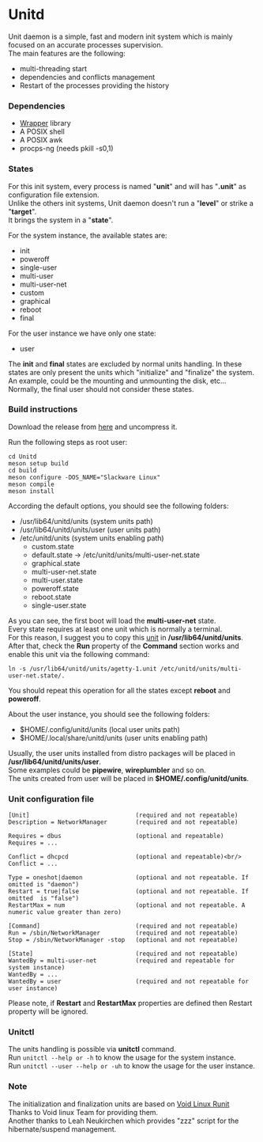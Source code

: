# Unitd

Unit daemon is a simple, fast and modern init system which is mainly focused on an accurate processes supervision.<br/>
The main features are the following:

- multi-threading start
- dependencies and conflicts management
- Restart of the processes providing the history


### Dependencies

- [Wrapper](https://github.com/pandom79/wrapper) library
- A POSIX shell
- A POSIX awk
- procps-ng (needs pkill -s0,1)


### States

For this init system, every process is named "**unit**" and will has "**.unit**" as configuration file extension.<br/>
Unlike the others init systems, Unit daemon doesn't run a "**level**" or strike a "**target**".<br/>
It brings the system in a "**state**".<br/>

For the system instance, the available states are:
- init
- poweroff
- single-user
- multi-user
- multi-user-net
- custom
- graphical
- reboot
- final

For the user instance we have only one state: 
- user

The **init** and **final** states are excluded by normal units handling. In these states are only present the units which "initialize" and "finalize" the system. An example, could be the mounting and unmounting the disk, etc... Normally, the final user should not consider these states.

### Build instructions

Download the release from [here](https://github.com/pandom79/Unitd/releases) and uncompress it.<br/>

Run the following steps as root user:</br>
```
cd Unitd
meson setup build
cd build
meson configure -DOS_NAME="Slackware Linux"
meson compile
meson install
```

According the default options, you should see the following folders:<br>

- /usr/lib64/unitd/units        (system units path)
- /usr/lib64/unitd/units/user   (user units path)
- /etc/unitd/units              (system units enabling path)
    - custom.state
    - default.state -> /etc/unitd/units/multi-user-net.state
    - graphical.state
    - multi-user-net.state
    - multi-user.state
    - poweroff.state
    - reboot.state
    - single-user.state

As you can see, the first boot will load the **multi-user-net** state.<br/>
Every state requires at least one unit which is normally a terminal.<br/>
For this reason, I suggest you to copy this [unit](https://github.com/pandom79/Unitd/blob/master/src/extra/units/agetty-1.unit) in **/usr/lib64/unitd/units**.<br>
After that, check the **Run** property of the **Command** section works and enable this unit via the following command:<br>
```
ln -s /usr/lib64/unitd/units/agetty-1.unit /etc/unitd/units/multi-user-net.state/.
```
You should repeat this operation for all the states except **reboot** and **poweroff**.<br/>

About the user instance, you should see the following folders:<br>

- $HOME/.config/unitd/units         (local user units path)
- $HOME/.local/share/unitd/units    (user units enabling path)

Usually, the user units installed from distro packages will be placed in **/usr/lib64/unitd/units/user**.<br/>
Some examples could be **pipewire**, **wireplumbler** and so on.<br/>
The units created from user will be placed in **$HOME/.config/unitd/units**.

### Unit configuration file

```
[Unit]                              (required and not repeatable)
Description = NetworkManager	    (required and not repeatable)

Requires = dbus                     (optional and repeatable)
Requires = ...

Conflict = dhcpcd                   (optional and repeatable)<br/>
Conflict = ...

Type = oneshot|daemon               (optional and not repeatable. If omitted is "daemon")
Restart = true|false                (optional and not repeatable. If omitted  is "false")
RestartMax = num                    (optional and not repeatable. A numeric value greater than zero)

[Command]                           (required and not repeatable)
Run = /sbin/NetworkManager          (required and not repeatable)
Stop = /sbin/NetworkManager -stop   (optional and not repeatable)

[State]                             (required and not repeatable)
WantedBy = multi-user-net           (required and repeatable for system instance)
WantedBy = ...
WantedBy = user                     (required and not repeatable for user instance)
```
Please note, if **Restart** and **RestartMax** properties are defined then Restart property will be ignored.<br>

### Unitctl 

The units handling is possible via **unitctl** command.<br/>
Run ```unitctl --help or -h``` to know the usage for the system instance.<br/>
Run ```unitctl --user --help or -uh``` to know the usage for the user instance.<br/>


### Note

The initialization and finalization units are based on [Void Linux Runit](https://github.com/void-linux/void-runit)<br/>
Thanks to Void linux Team for providing them.<br/>
Another thanks to Leah Neukirchen which provides "zzz" script for the hibernate/suspend management.<br/>


